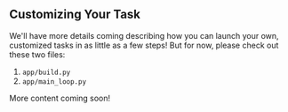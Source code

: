 ## Customizing Your Task

We'll have more details coming describing how you can launch your own, customized tasks in as little as a few steps! But for now, please check out these two files:

1. `app/build.py`
2. `app/main_loop.py`

More content coming soon!
